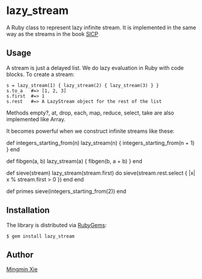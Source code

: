 lazy_stream
===========

A Ruby class to represent lazy infinite stream.
It is implemented in the same way as the streams in the book [SICP](
http://mitpress.mit.edu/sicp/full-text/sicp/book/node69.html)

## Usage

A stream is just a delayed list. We do lazy evaluation in Ruby with code blocks.
To create a stream:

    s = lazy_stream(1) { lazy_stream(2) { lazy_stream(3) } }
    s.to_a   #=> [1, 2, 3]
    s.first  #=> 1
    s.rest   #=> A LazyStream object for the rest of the list

Methods empty?, at, drop, each, map, reduce, select, take are also implemented
like Array.

It becomes powerful when we construct infinite streams like these:

  def integers_starting_from(n)
    lazy_stream(n) { integers_starting_from(n + 1) }
  end

  def fibgen(a, b)
    lazy_stream(a) { fibgen(b, a + b) }
  end

  def sieve(stream)
    lazy_stream(stream.first) do
      sieve(stream.rest.select { |x| x % stream.first > 0 })
    end
  end

  def primes
    sieve(integers_starting_from(2))
  end

## Installation
The library is distributed via [RubyGems](http://rubygems.org/):

    $ gem install lazy_stream

## Author
[Mingmin Xie](http://github.com/melvinxie)
